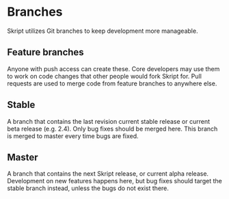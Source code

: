 # Branches
Skript utilizes Git branches to keep development more manageable.

## Feature branches
Anyone with push access can create these. Core developers may use them to work
on code changes that other people would fork Skript for. Pull requests are used
to merge code from feature branches to anywhere else.

## Stable
A branch that contains the last revision current stable release or current
beta release (e.g. 2.4). Only bug fixes should be merged here. This branch is
merged to master every time bugs are fixed.

## Master
A branch that contains the next Skript release, or current alpha release.
Development on new features happens here, but bug fixes should target the
stable branch instead, unless the bugs do not exist there.